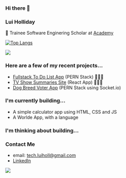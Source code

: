 ### Hi there 👋

### Lui Holliday

👋 Trainee Software Enginering Scholar at <a href=https://academy.tech/>Academy</a> 

[![Top Langs](https://github-readme-stats.vercel.app/api/top-langs/?username=luiHoll97&layout=compact)](https://github.com/luiHoll97/github-readme-stats)

![](https://komarev.com/ghpvc/?username=luiHoll97&color=ff69b4)

### Here are a few of my recent projects...

- <a href=https://linktodeployedapp/>Fullstack To Do List App</a> (PERN Stack) 👩🏻‍💻 
- <a href=https://academy-maemastersdev-tv-shows.netlify.app/>TV Show Summaries Site</a> (React App) 👩🏻‍💻 
- <a href=https://team2-dog-breed-voter.netlify.app/>Dog Breed Voter App</a> (PERN Stack using Socket.io)

### I'm currently building...
- A simple calculator app using HTML, CSS and JS
- A Worlde App, with a language


### I'm thinking about building...


### Contact Me

- email: tech.luiholl@gmail.com
- <a href= https://www.linkedin.com/in/lui-holliday/> LinkedIn </a>

![](https://hit.yhype.me/github/profile?user_id=103056092)

<!--
**luiHoll97/luiHoll97** is a ✨ _special_ ✨ repository because its `README.md` (this file) appears on your GitHub profile.

Here are some ideas to get you started:

- 🔭 I’m currently working on ...
- 🌱 I’m currently learning ...
- 👯 I’m looking to collaborate on ...
- 🤔 I’m looking for help with ...
- 💬 Ask me about ...
- 📫 How to reach me: ...
- 😄 Pronouns: ...
- ⚡ Fun fact: ...
-->
